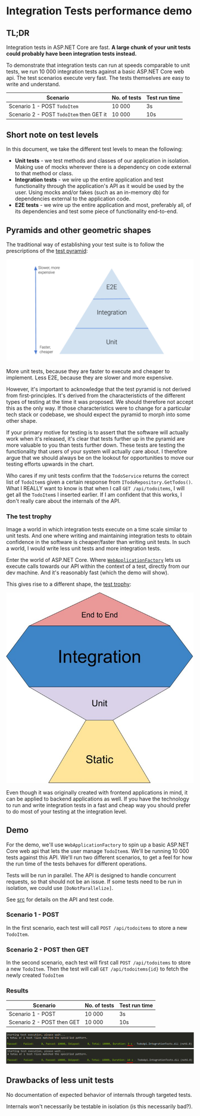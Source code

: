 # Integration Tests performance demo

## TL;DR
Integration tests in ASP.NET Core are fast. **A large chunk of your unit tests could probably have been integration tests instead.**

To demonstrate that integration tests can run at speeds comparable to unit tests, we run 10 000 integration tests against a basic ASP.NET Core web api. 
The test scenarios execute very fast. The tests themselves are easy to write and understand.

| Scenario                                 | No. of tests | Test run time |
|------------------------------------------|--------------|---------------|
| Scenario 1 - POST `TodoItem`             | 10 000       | 3s            |
| Scenario 2 - POST `TodoItem` then GET it | 10 000       | 10s           |

## Short note on test levels
In this document, we take the different test levels to mean the following:
- **Unit tests** - we test methods and classes of our application in isolation. Making use of mocks wherever there is a dependency on code external to that method or class.
- **Integration tests** - we wire up the entire application and test functionality through the application's API as it would be used by the user. Using mocks and/or fakes (such as an in-memory db) for dependencies external to the application code.
- **E2E tests** - we wire up the entire application and most, preferably all, of its dependencies and test some piece of functionality end-to-end.

## Pyramids and other geometric shapes
The traditional way of establishing your test suite is to follow the prescriptions of the [test pyramid](https://martinfowler.com/articles/practical-test-pyramid.html):

![test pyramid](Images/pyramid.png)

More unit tests, because they are faster to execute and cheaper to implement. Less E2E, because they are slower and more expensive.

However, it's important to acknowledge that the test pyramid is not derived from first-principles. It's derived from the characteristicts of the different types of testing at the time it was proposed.
We should therefore not accept this as the only way. If those characteristics were to change for a particular tech stack or codebase, we should expect the pyramid to morph into some other shape.

If your primary motive for testing is to assert that the software will actually work when it's released, it's clear that tests further up in the pyramid are more valuable to you than tests further down. 
These tests are testing the functionality that users of your system will actually care about. I therefore argue that we should always be on the lookout for opportunities to move our testing efforts upwards in the chart.

Who cares if my unit tests confirm that the `TodoService` returns the correct list of `TodoItem`s given a certain response from `ITodoRepository.GetTodos()`. What I REALLY want to know is that when I call `GET /api/todoitems`, I will get all the `TodoItem`s I inserted earlier.
If I am confident that this works, I don't really care about the internals of the API.

### The test trophy
Image a world in which integration tests execute on a time scale similar to unit tests. And one where writing and maintaining integration tests to obtain confidence in the software is cheaper/faster than writing unit tests. 
In such a world, I would write less unit tests and more integration tests. 

Enter the world of ASP.NET Core. Where [`WebApplicationFactory`](https://learn.microsoft.com/en-us/dotnet/api/microsoft.aspnetcore.mvc.testing.webapplicationfactory-1?view=aspnetcore-6.0) lets us execute calls towards our API within the context of a test, directly from our dev machine. And it's reasonably fast (which the demo will show).

This gives rise to a different shape, the [test trophy](https://kentcdodds.com/blog/the-testing-trophy-and-testing-classifications):

![test trophy](Images/trophy.jpg)

Even though it was originally created with frontend applications in mind, it can be applied to backend applications as well. 
If you have the technology to run and write integration tests in a fast and cheap way you should prefer to do most of your testing at the integration level.

## Demo
For the demo, we'll use `WebApplicationFactory` to spin up a basic ASP.NET Core web api that lets the user manage `TodoItem`s. We'll be running 10 000 tests against this API. 
We'll run two different scenarios, to get a feel for how the run time of the tests behaves for different operations.

Tests will be run in parallel. The API is designed to handle concurrent requests, so that should not be an issue. If some tests need to be run in isolation, we could use `[DoNotParallelize]`.

See [src](/src) for details on the API and test code.

### Scenario 1 - POST
In the first scenario, each test will call `POST /api/todoitems` to store a new `TodoItem`. 

### Scenario 2 - POST then GET
In the second scenario, each test will first call `POST /api/todoitems` to store a new `TodoItem`. Then the test will call `GET /api/todoitems{id}` to fetch the newly created `TodoItem`

### Results
| Scenario                   | No. of tests | Test run time |
|----------------------------|--------------|---------------|
| Scenario 1 - POST          | 10 000       | 3s            |
| Scenario 2 - POST then GET | 10 000       | 10s           |

![scenario 1](Images/post.PNG)
![scenario 2](Images/postandget.PNG)

## Drawbacks of less unit tests
No documentation of expected behavior of internals through targeted tests.

Internals won't necessarily be testable in isolation (is this necessarily bad?).
